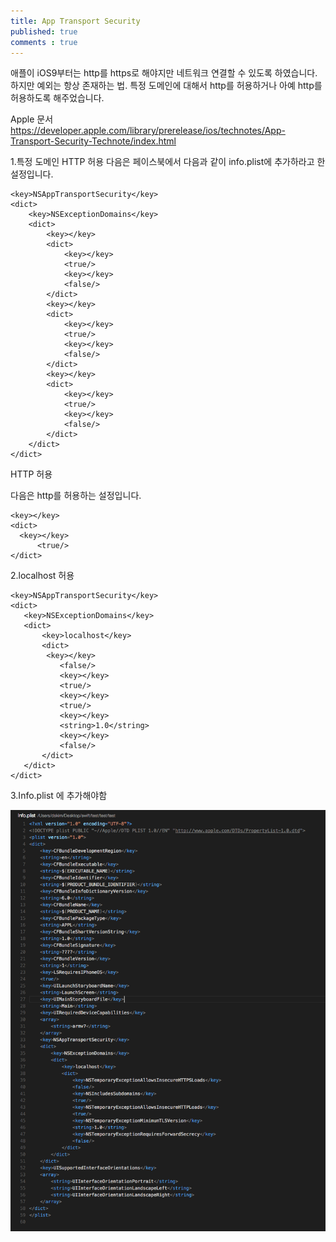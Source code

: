 ```yaml
---
title: App Transport Security
published: true
comments : true
---
```



애플이 iOS9부터는 http를 https로 해야지만 네트워크 연결할 수 있도록 하였습니다.
하지만 예외는 항상 존재하는 법. 특정 도메인에 대해서 http를 허용하거나 아예 http를 허용하도록 해주었습니다.

Apple 문서
https://developer.apple.com/library/prerelease/ios/technotes/App-Transport-Security-Technote/index.html

1.특정 도메인 HTTP 허용
다음은 페이스북에서 다음과 같이 info.plist에 추가하라고 한 설정입니다.


```
<key>NSAppTransportSecurity</key>
<dict>
    <key>NSExceptionDomains</key>
    <dict>
        <key></key>
        <dict>
            <key></key>
            <true/>                
            <key></key>
            <false/>
        </dict>
        <key></key>
        <dict>
            <key></key>
            <true/>
            <key></key>
            <false/>
        </dict>
        <key></key>
        <dict>
            <key></key>
            <true/>
            <key></key>
            <false/>
        </dict>
    </dict>
</dict>
```

HTTP 허용

다음은 http를 허용하는 설정입니다.

```
<key></key>
<dict>
  <key></key>
      <true/>
</dict>
```

2.localhost 허용

```
<key>NSAppTransportSecurity</key>
<dict>
   <key>NSExceptionDomains</key>
   <dict>
       <key>localhost</key>
       <dict>
        <key></key>
           <false/>          
           <key></key>
           <true/>
           <key></key>
           <true/>
           <key></key>
           <string>1.0</string>
           <key></key>
           <false/>
       </dict>
   </dict>
</dict>
```

3.Info.plist 에 추가해야함

![1](/assets/imgs/2016/02/24/2016-02-24-ios-app-transport-security.png)